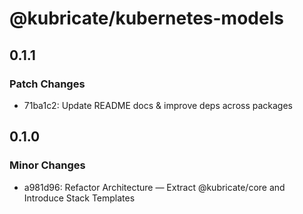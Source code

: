 # @kubricate/kubernetes-models

## 0.1.1

### Patch Changes

- 71ba1c2: Update README docs & improve deps across packages

## 0.1.0

### Minor Changes

- a981d96: Refactor Architecture — Extract @kubricate/core and Introduce Stack Templates
